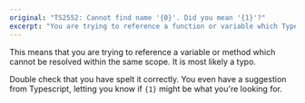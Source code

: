 ```yaml
---
original: "TS2552: Cannot find name '{0}'. Did you mean '{1}'?"
excerpt: "You are trying to reference a function or variable which Typescript cannot find within the scope."
---
```


This means that you are trying to reference a variable or method which cannot be resolved within the same scope. It is most likely a typo. 

Double check that you have spelt it correctly. You even have a suggestion from Typescript, letting you know if `{1}` might be what you're looking for.